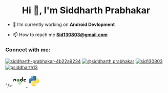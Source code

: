 <h1 align="center">Hi 👋, I'm Siddharth Prabhakar</h1>

- 🔭 I’m currently working on **Android Devlopment**

- 📫 How to reach me **Sid130803@gmail.com**

<h3 align="left">Connect with me:</h3>
<p align="left">
<a href="https://linkedin.com/in/siddharth-prabhakar-4b22a9234" target="blank"><img align="center" src="https://raw.githubusercontent.com/rahuldkjain/github-profile-readme-generator/master/src/images/icons/Social/linked-in-alt.svg" alt="siddharth-prabhakar-4b22a9234" height="30" width="40" /></a>
<a href="https://medium.com/@siddharth.prabhakar" target="blank"><img align="center" src="https://raw.githubusercontent.com/rahuldkjain/github-profile-readme-generator/master/src/images/icons/Social/medium.svg" alt="@siddharth.prabhakar" height="30" width="40" /></a>
<a href="https://www.hackerrank.com/sid130803" target="blank"><img align="center" src="https://raw.githubusercontent.com/rahuldkjain/github-profile-readme-generator/master/src/images/icons/Social/hackerrank.svg" alt="sid130803" height="30" width="40" /></a>
<a href="https://www.leetcode.com/psiddharth13" target="blank"><img align="center" src="https://raw.githubusercontent.com/rahuldkjain/github-profile-readme-generator/master/src/images/icons/Social/leet-code.svg" alt="psiddharth13" height="30" width="40" /></a>
</p>
"/> </a> <a href="https://nodejs.org" target="_blank" rel="noreferrer"> <img src="https://raw.githubusercontent.com/devicons/devicon/master/icons/nodejs/nodejs-original-wordmark.svg" alt="nodejs" width="40" height="40"/> </a> <a href="https://www.python.org" target="_blank" rel="noreferrer"> <img src="https://raw.githubusercontent.com/devicons/devicon/master/icons/python/python-original.svg" alt="python" width="40" height="40"/> </a> </p>
